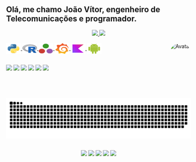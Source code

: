 ## Olá, me chamo João Vítor, engenheiro de Telecomunicações e programador.
 <div align="center">
  <a href="https://github.com/lLittleJohnl">
   <img height="180em" src="https://github-readme-stats.vercel.app/api/top-langs/?username=lLittleJohnl&layout=compact&langs_count=7&theme=radical"/>
   <img height="180em" src="https://github-readme-stats.vercel.app/api?username=lLittleJohnl&show_icons=true&theme=radical&include_all_commits=true&count_private=true"/>
</div>
<div style="display: inline_block"><br>
  <img align="center" alt="Python" height="30" width="40" src="https://github.com/devicons/devicon/blob/master/icons/python/python-original.svg">
  <img align="center" alt="R" height="30" width="40" src="https://github.com/devicons/devicon/blob/master/icons/r/r-original.svg">
  <img align="center" alt="Julia" height="30" width="40" src="https://github.com/devicons/devicon/blob/master/icons/julia/julia-original.svg">
  <img align="center" alt="Grafana" height="30" width="40" src="https://github.com/devicons/devicon/blob/master/icons/grafana/grafana-original.svg">
  <img align="center" alt="Kotlin" height="30" width="40" src="https://github.com/devicons/devicon/blob/master/icons/kotlin/kotlin-original.svg">
  <img align="center" alt="Android" height="30" width="40" src="https://github.com/devicons/devicon/blob/master/icons/android/android-original.svg">
  <img align="right" alt="Avatar" height="150" style="border-radius:50px;" src="https://github.com/lLittleJohnl/lLittleJohnl/blob/main/download20220202111313.png"> 
</div>
  
  ##
 
<div>
  <a href="https://www.linkedin.com/in/jo%C3%A3o-vitor-pessoa-19322617b/" target="_blank"><img src="https://img.shields.io/badge/-LinkedIn-%230077B5?style=for-the-badge&logo=linkedin&logoColor=white" target="_blank"></a>
  <a href = "mailto:joaovitorpessoa10@gmail.com"><img src="https://img.shields.io/badge/-Gmail-%23333?style=for-the-badge&logo=gmail&logoColor=white" target="_blank"></a>
  <a href="https://www.instagram.com/joaov_pessoa/" target="_blank"><img src="https://img.shields.io/badge/-Instagram-%23E4405F?style=for-the-badge&logo=instagram&logoColor=white" target="_blank"></a>
  <a href="https://www.youtube.com/channel/UCAy8pGbbNND0_EMUSPDKZOg" target="_blank"><img src="https://img.shields.io/badge/YouTube-FF0000?style=for-the-badge&logo=youtube&logoColor=white" target="_blank"></a>
  <a href="" target="_blank"><img src="https://img.shields.io/badge/Twitch-9146FF?style=for-the-badge&logo=twitch&logoColor=white" target="_blank"></a>
  <a href="" target="_blank"><img src="https://img.shields.io/badge/Discord-7289DA?style=for-the-badge&logo=discord&logoColor=white" target="_blank"></a> 
  
![Snake animation](https://github.com/lLittleJohnl/lLittleJohnl/blob/output/github-contribution-grid-snake.svg)
</div>

 ##

<div align="center">
<img src="https://github.com/lLittleJohnl/lLittleJohnl/blob/main/1.gif"/>
<img src="https://github.com/lLittleJohnl/lLittleJohnl/blob/main/2.gif"/>
<img src="https://github.com/lLittleJohnl/lLittleJohnl/blob/main/3.gif"/>
<img src="https://github.com/lLittleJohnl/lLittleJohnl/blob/main/4.gif"/>
<img src="https://github.com/lLittleJohnl/lLittleJohnl/blob/main/5.gif"/>
</div>

